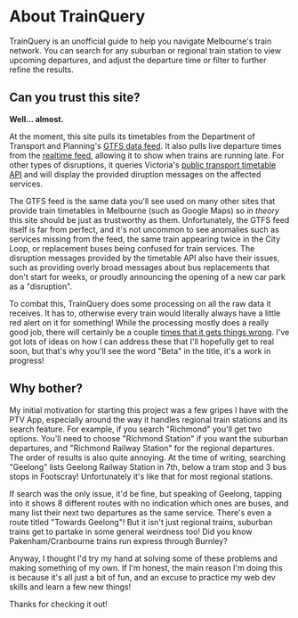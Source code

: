 # About TrainQuery

TrainQuery is an unofficial guide to help you navigate Melbourne's train network. You can search for any suburban or regional train station to view upcoming departures, and adjust the departure time or filter to further refine the results.

## Can you trust this site?

**Well... almost.**

At the moment, this site pulls its timetables from the Department of Transport and Planning's [GTFS data feed](https://opendata.transport.vic.gov.au/dataset/gtfs-schedule). It also pulls live departure times from the [realtime feed](https://opendata.transport.vic.gov.au/dataset/gtfs-realtime), allowing it to show when trains are running late. For other types of disruptions, it queries Victoria's [public transport timetable API](https://www.vic.gov.au/public-transport-timetable-api) and will display the provided diruption messages on the affected services.

The GTFS feed is the same data you'll see used on many other sites that provide train timetables in Melbourne (such as Google Maps) so _in theory_ this site should be just as trustworthy as them. Unfortunately, the GTFS feed itself is far from perfect, and it's not uncommon to see anomalies such as services missing from the feed, the same train appearing twice in the City Loop, or replacement buses being confused for train services. The disruption messages provided by the timetable API also have their issues, such as providing overly broad messages about bus replacements that don't start for weeks, or proudly announcing the opening of a new car park as a "disruption".

To combat this, TrainQuery does some processing on all the raw data it receives. It has to, otherwise every train would literally always have a little red alert on it for something! While the processing mostly does a really good job, there will certainly be a couple [times that it gets things wrong](https://github.com/dan-schel/trainquery-static/blob/master/KNOWN-ISSUES.md). I've got lots of ideas on how I can address these that I'll hopefully get to real soon, but that's why you'll see the word "Beta" in the title, it's a work in progress!

## Why bother?

My initial motivation for starting this project was a few gripes I have with the PTV App, especially around the way it handles regional train stations and its search feature. For example, if you search "Richmond" you'll get two options. You'll need to choose "Richmond Station" if you want the suburban departures, and "Richmond Railway Station" for the regional departures. The order of results is also quite annoying. At the time of writing, searching "Geelong" lists Geelong Railway Station in 7th, below a tram stop and 3 bus stops in Footscray! Unfortunately it's like that for most regional stations.

If search was the only issue, it'd be fine, but speaking of Geelong, tapping into it shows 8 different routes with no indication which ones are buses, and many list their next two departures as the same service. There's even a route titled "Towards Geelong"! But it isn't just regional trains, suburban trains get to partake in some general weirdness too! Did you know Pakenham/Cranbourne trains run express through Burnley?

Anyway, I thought I'd try my hand at solving some of these problems and making something of my own. If I'm honest, the main reason I'm doing this is because it's all just a bit of fun, and an excuse to practice my web dev skills and learn a few new things!

Thanks for checking it out!
